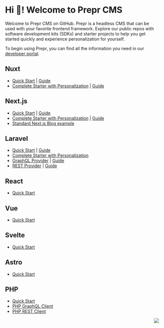 # Hi 👋! Welcome to Prepr CMS

Welcome to Prepr CMS on GitHub. Prepr is a headless CMS that can be used with your favorite frontend framework. Explore our public repos with software development kits (SDKs) and starter projects to help you get started quickly and experience personalization for yourself.

To begin using Prepr, you can find all the information you need in our [developer portal](https://docs.prepr.io/).

## Nuxt
- [Quick Start](https://github.com/preprio/nuxt-quick-start) | [Guide](https://docs.prepr.io/connecting-front-end-apps/nuxt-quick-start-guide)
- [Complete Starter with Personalization](https://github.com/preprio/nuxt-complete-starter) | [Guide](https://docs.prepr.io/connecting-front-end-apps/nuxt-complete-guide)

## Next.js
- [Quick Start](https://github.com/preprio/next-quick-start) | [Guide](https://docs.prepr.io/connecting-front-end-apps/next-quick-start-guide)
- [Complete Starter with Personalization](https://github.com/preprio/next-complete-starter) | [Guide](https://docs.prepr.io/connecting-front-end-apps/next-complete-guide)
- [Standard Next.js Blog example](https://github.com/preprio/next.js-blog-example)

## Laravel
- [Quick Start](https://github.com/preprio/laravel-quick-start) | [Guide](https://docs.prepr.io/connecting-front-end-apps/laravel-quick-start-guide)
- [Complete Starter with Personalization](https://github.com/preprio/laravel-complete-starter)
- [GraphQL Provider](https://github.com/preprio/laravel-graphql-sdk) | [Guide](https://docs.prepr.io/connecting-front-end-apps/laravel-graphql-provider)
- [REST Provider](https://github.com/preprio/laravel-rest-sdk) | [Guide](https://docs.prepr.io/connecting-front-end-apps/laravel-rest-provider)

## React
- [Quick Start](https://github.com/preprio/react-quick-start)

## Vue
- [Quick Start](https://github.com/preprio/vue-quick-start)

## Svelte
- [Quick Start](https://github.com/preprio/svelte-quick-start)

## Astro
- [Quick Start](https://github.com/preprio/astro-quick-start)

## PHP
- [Quick Start](https://github.com/preprio/php-quick-start)
- [PHP GraphQL Client](https://github.com/preprio/php-graphql-sdk)
- [PHP REST Client](https://github.com/preprio/php-rest-sdk)

<img src="https://3f8neni5ytfp.b-cdn.net/4fb86f77-96b9-4933-95eb-ec9586a705f4.svg" align="right">
